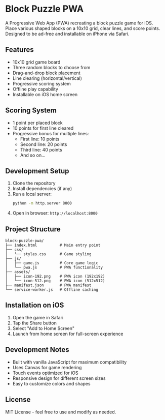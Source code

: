 # Block Puzzle PWA

A Progressive Web App (PWA) recreating a block puzzle game for iOS. Place various shaped blocks on a 10x10 grid, clear lines, and score points. Designed to be ad-free and installable on iPhone via Safari.

## Features

- 10x10 grid game board
- Three random blocks to choose from
- Drag-and-drop block placement
- Line clearing (horizontal/vertical)
- Progressive scoring system
- Offline play capability
- Installable on iOS home screen

## Scoring System

- 1 point per placed block
- 10 points for first line cleared
- Progressive bonus for multiple lines:
  - First line: 10 points
  - Second line: 20 points
  - Third line: 40 points
  - And so on...

## Development Setup

1. Clone the repository
2. Install dependencies (if any)
3. Run a local server:
   ```bash
   python -m http.server 8000
   ```
4. Open in browser: `http://localhost:8000`

## Project Structure

```
block-puzzle-pwa/
├── index.html          # Main entry point
├── css/
│   └── styles.css      # Game styling
├── js/
│   ├── game.js         # Core game logic
│   └── pwa.js          # PWA functionality
├── assets/
│   ├── icon-192.png    # PWA icon (192x192)
│   └── icon-512.png    # PWA icon (512x512)
├── manifest.json       # PWA manifest
└── service-worker.js   # Offline caching
```

## Installation on iOS

1. Open the game in Safari
2. Tap the Share button
3. Select "Add to Home Screen"
4. Launch from home screen for full-screen experience

## Development Notes

- Built with vanilla JavaScript for maximum compatibility
- Uses Canvas for game rendering
- Touch events optimized for iOS
- Responsive design for different screen sizes
- Easy to customize colors and shapes

## License

MIT License - feel free to use and modify as needed.